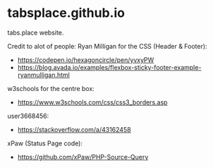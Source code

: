 # tabsplace.github.io
tabs.place website.

Credit to alot of people:
Ryan Milligan for the CSS (Header & Footer):
 - https://codepen.io/hexagoncircle/pen/yvxyPW
 - https://blog.avada.io/examples/flexbox-sticky-footer-example-ryanmulligan.html

w3schools for the centre box:
  - https://www.w3schools.com/css/css3_borders.asp

user3668456:
  - https://stackoverflow.com/a/43162458

xPaw (Status Page code):
 - https://github.com/xPaw/PHP-Source-Query
